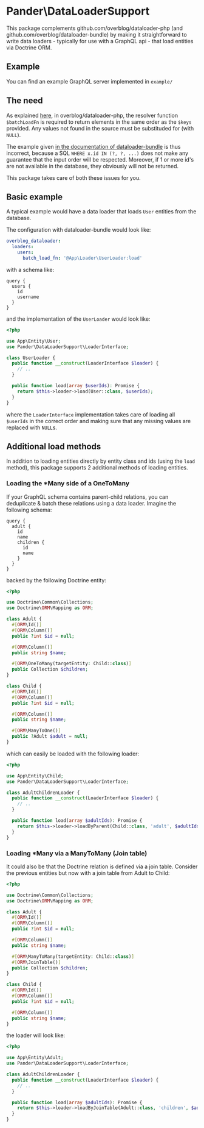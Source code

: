 # Pander\DataLoaderSupport

This package complements github.com/overblog/dataloader-php (and github.com/overblog/dataloader-bundle) by making it straightforward to write data loaders - typically for use with a GraphQL api - that load entities via Doctrine ORM.

## Example

You can find an example GraphQL server implemented in `example/`

## The need

As explained [here](https://github.com/overblog/dataloader-php?tab=readme-ov-file#batch-function), in overblog/dataloader-php, the resolver function `$batchLoadFn` is required to return elements in the same order as the `$keys` provided. Any values not found in the source must be substituded for (with `NULL`).

The example given [in the documentation of dataloader-bundle](https://github.com/overblog/dataloader-bundle?tab=readme-ov-file#combine-with-graphqlbundle) is thus incorrect, because a SQL `WHERE x.id IN (?, ?, ...)` does not make any guarantee that the input order will be respected. Moreover, if 1 or more id's are not available in the database, they obviously will not be returned.

This package takes care of both these issues for you.

## Basic example

A typical example would have a data loader that loads `User` entities from the database.

The configuration with dataloader-bundle would look like:

````yaml
overblog_dataloader:
  loaders:
    users:
      batch_load_fn: '@App\Loader\UserLoader:load'
````

with a schema like:

````gql
query {
  users {
    id
    username
  }
}
````

and the implementation of the `UserLoader` would look like:

````php
<?php

use App\Entity\User;
use Pander\DataLoaderSupport\LoaderInterface;

class UserLoader {
  public function __construct(LoaderInterface $loader) {
    // ..
  }

  public function load(array $userIds): Promise {
    return $this->loader->load(User::class, $userIds);
  }
}
````

where the `LoaderInterface` implementation takes care of loading all `$userIds` in the correct order and making sure that any missing values are replaced with `NULL`s.

## Additional load methods

In addition to loading entities directly by entity class and ids (using the `load` method), this package supports 2 additional methods of loading entities.

### Loading the *Many side of a OneToMany

If your GraphQL schema contains parent-child relations, you can deduplicate & batch these relations using a data loader. Imagine the following schema:

````gql
query {
  adult {
    id
    name
    children {
      id
      name
    }
  }
}
````

backed by the following Doctrine entity:

````php
<?php

use Doctrine\Common\Collections;
use Doctrine\ORM\Mapping as ORM;

class Adult {
  #[ORM\Id()]
  #[ORM\Column()]
  public ?int $id = null;

  #[ORM\Column()]
  public string $name;

  #[ORM\OneToMany(targetEntity: Child::class)]
  public Collection $children;
}

class Child {
  #[ORM\Id()]
  #[ORM\Column()]
  public ?int $id = null;

  #[ORM\Column()]
  public string $name;

  #[ORM\ManyToOne()]
  public ?Adult $adult = null;
}

````

which can easily be loaded with the following loader:

````php
<?php

use App\Entity\Child;
use Pander\DataLoaderSupport\LoaderInterface;

class AdultChildrenLoader {
  public function __construct(LoaderInterface $loader) {
    // ..
  }

  public function load(array $adultIds): Promise {
    return $this->loader->loadByParent(Child::class, 'adult', $adultIds);
  }
}
````

### Loading *Many via a ManyToMany (Join table)

It could also be that the Doctrine relation is defined via a join table. Consider the previous entities but now with a join table from Adult to Child:

````php
<?php

use Doctrine\Common\Collections;
use Doctrine\ORM\Mapping as ORM;

class Adult {
  #[ORM\Id()]
  #[ORM\Column()]
  public ?int $id = null;

  #[ORM\Column()]
  public string $name;

  #[ORM\ManyToMany(targetEntity: Child::class)]
  #[ORM\JoinTable()]
  public Collection $children;
}

class Child {
  #[ORM\Id()]
  #[ORM\Column()]
  public ?int $id = null;

  #[ORM\Column()]
  public string $name;
}

````

the loader will look like:

````php
<?php

use App\Entity\Adult;
use Pander\DataLoaderSupport\LoaderInterface;

class AdultChildrenLoader {
  public function __construct(LoaderInterface $loader) {
    // ..
  }

  public function load(array $adultIds): Promise {
    return $this->loader->loadByJoinTable(Adult::class, 'children', $adultIds);
  }
}
````

